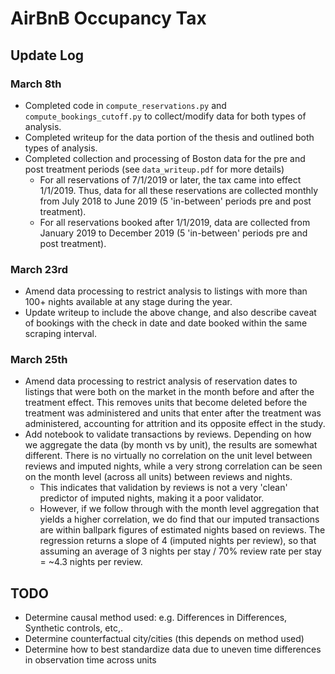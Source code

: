 # AirBnB Occupancy Tax

## Update Log
### March 8th
- Completed code in `compute_reservations.py` and `compute_bookings_cutoff.py` to collect/modify data for both types of analysis.
- Completed writeup for the data portion of the thesis and outlined both types of analysis.
- Completed collection and processing of Boston data for the pre and post treatment periods (see `data_writeup.pdf` for more details)
    - For all reservations of 7/1/2019 or later, the tax came into effect 1/1/2019. Thus, data for all these reservations are collected monthly from July 2018 to June 2019 (5 'in-between' periods pre and post treatment).
    - For all reservations booked after 1/1/2019, data are collected from January 2019 to December 2019 (5 'in-between' periods pre and post treatment).

### March 23rd
- Amend data processing to restrict analysis to listings with more than 100+ nights available at any stage during the year.
- Update writeup to include the above change, and also describe caveat of bookings with the check in date and date booked within the same scraping interval.

### March 25th
- Amend data processing to restrict analysis of reservation dates to listings that were both on the market in the month before and after the treatment effect. This removes units that become deleted before the treatment was administered and units that enter after the treatment was administered, accounting for attrition and its opposite effect in the study. 
- Add notebook to validate transactions by reviews. Depending on how we aggregate the data (by month vs by unit), the results are somewhat different. There is no virtually no correlation on the unit level between reviews and imputed nights, while a very strong correlation can be seen on the month level (across all units) between reviews and nights. 
    - This indicates that validation by reviews is not a very 'clean' predictor of imputed nights, making it a poor validator.
    - However, if we follow through with the month level aggregation that yields a higher correlation, we do find that our imputed transactions are within ballpark figures of estimated nights based on reviews. The regression returns a slope of 4 (imputed nights per review), so that assuming an average of 3 nights per stay  / 70% review rate per stay = ~4.3 nights per review.

## TODO
- Determine causal method used: e.g. Differences in Differences, Synthetic controls, etc,.
- Determine counterfactual city/cities (this depends on method used)
- Determine how to best standardize data due to uneven time differences in observation time across units 
